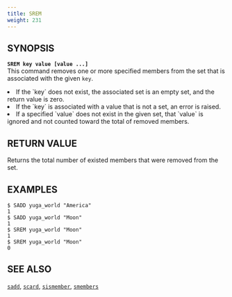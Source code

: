 ```yaml
---
title: SREM
weight: 231
---
```


## SYNOPSIS
<b>`SREM key value [value ...]`</b><br>
This command removes one or more specified members from the set that is associated with the given `key`.
<li>If the `key` does not exist, the associated set is an empty set, and the return value is zero.</li>
<li>If the `key` is associated with a value that is not a set, an error is raised.</li>
<li>If a specified `value` does not exist in the given set, that `value` is ignored and not counted toward the total of removed members.</li>

## RETURN VALUE
Returns the total number of existed members that were removed from the set.

## EXAMPLES
```
$ SADD yuga_world "America"
1
$ SADD yuga_world "Moon"
1
$ SREM yuga_world "Moon"
1
$ SREM yuga_world "Moon"
0
```

## SEE ALSO
[`sadd`](../sadd/), [`scard`](../scard/), [`sismember`](../sismember/), [`smembers`](../smembers/)
